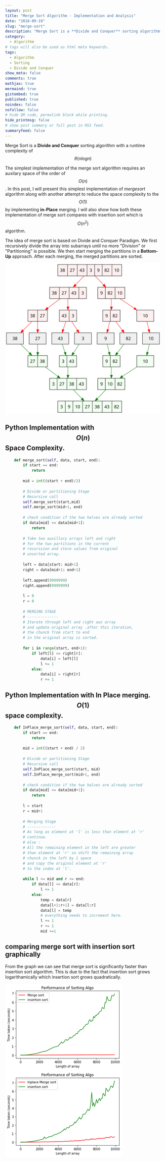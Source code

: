 ```yaml
---
layout: post
title: "Merge Sort Algorithm - Implementation and Analysis"
date: "2018-09-19"
slug: "merge-sort"
description: "Merge Sort is a **Divide and Conquer** sorting algorithm with a runtime complexity of $$\theta(nlogn)$$"
category:
  - Algorithm
# tags will also be used as html meta keywords.
tags:
  - Algorithm
  - Sorting
  - Divide and Conquer
show_meta: false
comments: true
mathjax: true
mermaind: true
gistembed: true
published: true
noindex: false
nofollow: false
# hide QR code, permalink block while printing.
hide_printmsg: false
# show post summary or full post in RSS feed.
summaryfeed: false
---
```

Merge Sort is a **Divide and Conquer** sorting algorithm with a runtime complexity of $$\theta(nlogn)$$
<!--more-->
The simplest implementation of the merge sort algorithm requires an auxilary space of the order of $$O(n)$$ . In this post, I will present this simplest implementation of *mergesort* algorithm along with another attempt to  reduce the space complexity to the $$O(1)$$ by implementing **in-Place** merging. I will also show how both these implementation of merge sort compares with insertion sort which is $$O(n^{2})$$algorithm. 

The idea of merge sort is based on Divide and Conquer Paradigm. We first recursively divide the array into subarrays until no more "Division" or "Partitioning" is possible. We then start merging the partitions in a **Bottom-Up** approach. After each merging, the merged partitions are sorted.  

![Merge Sort Algorithm](/assets/Merge_sort_algorithm_diagram.svg)

## Python Implementation with $$O(n)$$ Space Complexity.  

```python
    def merge_sort(self, data, start, end):
        if start == end:
            return
        
        mid = int((start + end)/2)
        
        # Divide or partitioning Stage
        # Recursive call 
        self.merge_sort(start,mid)
        self.merge_sort(mid+1, end)
        
        # check condition if the two halves are already sorted
        if data[mid] <= data[mid+1]:
            return
        
        # Take two auxillary arrays left and right
        # for the two partitions in the current
        # recurssion and store values from original
        # unsorted array.
        
        left = data[start: mid+1]
        right = data[mid+1: end+1]

        left.append(9999999)
        right.append(9999999)
        
        l = 0
        r = 0
        
        # MERGING STAGE
        # --------------
        # Iterate through left and right aux array
        # and update original array .after this iteration, 
        # the chunck from start to end
        # in the original array is sorted.
        
        for i in range(start, end+1):
            if left[l] <= right[r]:
                data[i] = left[l]
                l += 1
            else:
                data[i] = right[r]
                r += 1
```



## Python Implementation with In  Place merging. $$O(1)$$ space complexity.

```python
    def InPlace_merge_sort(self, data, start, end):
        if start == end:
            return
        
        mid = int((start + end) / 2)
        
        # Divide or partitioning Stage
        # Recursive call 
        self.InPlace_merge_sort(start, mid)
        self.InPlace_merge_sort(mid+1, end)

        # check condition if the two halves are already sorted
        if data[mid] <= data[mid+1]:
            return
                
        l = start
        r = mid+1
        
        # Merging Stage
        # -------------
        # As long as element at 'l' is less than element at 'r'
        # continue.
        # else : 
        # All the remaining element in the left are greater 
        # than element at 'r' so shift the remaining array   
        # chunck in the left by 1 space
        # and copy the original element at 'r'
        # to the index at 'l'.
        
        while l <= mid and r <= end:
            if data[l] <= data[r]:
                l += 1
            else:
                temp = data[r]
                data[l+1:r+1] = data[l:r]
                data[l] = temp
                # everything needs to increment here.
                l += 1
                r += 1
                mid +=1
```



## comparing merge sort with insertion sort graphically

From the graph we can see that merge sort is significantly faster than insertion sort algorithm. This is due to the fact that insertion sort grows logarithamically which insertion sort grows quadratically. 


![Plot of Merge Sort with Insertion Sort](/assets/comparison-of-merge-sort-with-insertion-sort.png)
![Plot of Inplace Merge Sort with Insertion Sort](/assets/comparison-of-inplace-merge-sort-with-insertion-sort.png)
